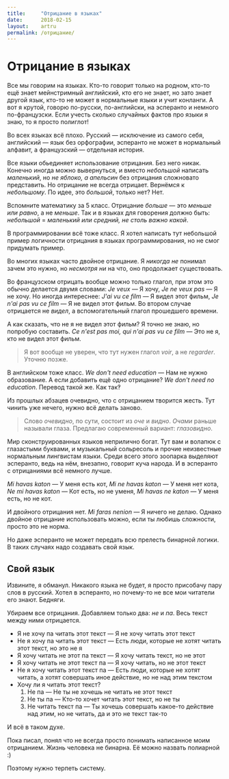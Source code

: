 ```yaml
---
title:     "Отрицание в языках"
date:      2018-02-15
layout:    artru
permalink: /отрицание/
---
```

# Отрицание в языках
Все мы говорим на языках. Кто-то говорит только на родном, кто-то ещё знает мейнстримный английский, кто его не знает, но зато знает другой язык, кто-то не может в нормальные языки и учит конланги. А вот я крутой, говорю по-русски, по-английски, на эсперанто и немного по-французски. Если учесть сколько случайных фактов про языки я знаю, то я просто полиглот!

Во всех языках всё плохо. Русский &mdash; исключение из самого себя, английский &mdash; язык без орфографии, эсперанто не может в нормальный алфавит, а французский &mdash; отдельная история.

Все языки обьединяет использование отрицания. Без него никак. Конечно иногда можно вывернуться, и вместо _небольшой_ написать _маленький_, но _не яблоко, а апельсин_ без отрицания сложновато представить. Но отрицание не всегда отрицает. Вернёмся к _небольшому_. По идее, это _большой_, только нет? Нет.

Вспомните математику за 5 класс. Отрицание _больше_ &mdash; это _меньше или равно_, а не _меньше_. Так и в языках для говорения должно быть: _небольшой_ = _маленький или средний, не столь важно какой_.

В программировании всё тоже класс. Я хотел написать тут небольшой пример логичности отрицания в языках программирования, но не смог придумать пример.

Во многих языках часто двойное отрицание. Я _никогда не_ понимал зачем это нужно, но _несмотря ни_ на что, оно продолжает существовать.

Во французском отрицать вообще можно только глагол, при этом это обычно делается двумя словами: _Je veux_ &mdash; Я хочу, _Je ne veux pas_ &mdash; Я не хочу. Но иногда интереснее: _J'ai vu ce film_ &mdash; Я видел этот фильм, _Je n'ai pas vu ce film_ &mdash; Я не видел этот фильм. Во втором случае отрицается не _видел_, а вспомогательный глагол прошедшего времени.

А как сказать, что не я не видел этот фильм? Я точно не знаю, но попробую составить. _Ce n'est pas moi, qui n'ai pas vu ce film_ &mdash; Это не я, кто не видел этот фильм.

> Я вот вообще не уверен, что тут нужен глагол _voir_, а не _regarder_. Уточню позже.

В английском тоже класс. _We don't need education_ &mdash; Нам не нужно образование. А если добавить ещё одно отрицание? _We don't need no education_. Перевод такой же. Как так‽

Из прошлых абзацев очевидно, что с отрицанием творится жесть. Тут чинить уже нечего, нужно всё делать заново.

> Слово _очевидно_, по сути, состоит из _оче_ и _видно_. _Очами_ раньше называли глаза. Предлагаю современный вариант: _глазовидно_.

Мир сконструированных языков неприлично богат. Тут вам и волапюк с глазастыми буквами, и музыкальный сольресоль и прочие неизвестные нормальным лингвистам языки. Среди всего этого зоопарка выделяют эсперанто, ведь на нём, внезапно, говорит куча народа. И в эсперанто с отрицаниями всё немного лучше.

_Mi havas katon_ &mdash; У меня есть кот, _Mi ne havas katon_ &mdash; У меня нет кота, _Ne mi havas katon_ &mdash; Кот есть, но не уменя, _Mi havas ne katon_ &mdash; У меня есть, но не кот.

И двойного отрицания нет. _Mi faras nenion_ &mdash; Я ничего не делаю. Однако двойное отрицание использовать можно, если ты любишь сложности, просто это не норма.

Но даже эсперанто не может передать всю прелесть бинарной логики. В таких случаях надо создавать свой язык.

## Свой язык
Извините, я обманул. Никакого языка не будет, я просто присобачу пару слов в русский. Хотел в эсперанто, но почему-то не все мои читатели его знают. Бедняги.

Убираем все отрицания. Добавляем только два: _не_ и _па_. Весь текст между ними отрицается.

- Я не хочу па читать этот текст &mdash; Я не хочу читать этот текст
- Не я хочу па читать этот текст &mdash; Есть люди, которые не хотят читать этот текст, но это не я
- Я хочу читать не этот па текст &mdash; Я хочу читать текст, но не этот
- Я хочу читать не этот текст па &mdash; Я хочу читать, но не этот текст
- Не я хочу читать этот текст па &mdash; Есть люди, которые не хотят читать, а хотят совершать иное действие, но не над этим текстом
- Хочу ли я читать этот текст?
  1. Не па &mdash; Не ты не хочешь не читать не этот текст
  2. Не ты па &mdash; Кто-то хочет читать этот текст, но не ты
  3. Не читать текст па &mdash; Ты хочешь совершать какое-то действие над _этим_, но не читать, да и это не текст так-то

И всё в таком духе.

Пока писал, понял что не всегда просто понимать написанное моим отрицанием. Жизнь человека не бинарна. Её можно назвать полиарной :)

Поэтому нужно терпеть систему.

